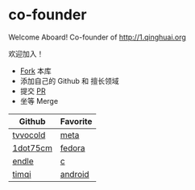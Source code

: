 # co-founder
Welcome Aboard! Co-founder of http://1.qinghuai.org


欢迎加入！

* [Fork](https://github.com/qinghuaiorg/co-founder) 本库
* 添加自己的 Github 和 擅长领域
* 提交 [PR](https://github.com/qinghuaiorg/co-founder/compare) 
* 坐等 Merge


Github | Favorite
---             | --- 
[tvvocold](https://github.com/tvvocold) | [meta](http://1.qinghuai.org/t/meta)
[1dot75cm](https://github.com/1dot75cm) | [fedora](http://1.qinghuai.org/t/fedora)
[endle](https://github.com/Endle) | [c](http://1.qinghuai.org/t/c)
[timqi](https://github.com/timqi) | [android](https://1.qinghuai.org/t/android)
